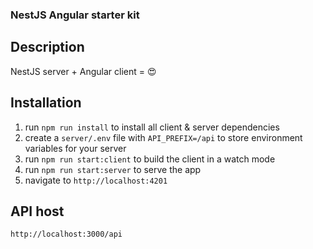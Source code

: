 ### NestJS Angular starter kit

## Description

NestJS server + Angular client = 😍

## Installation

1. run `npm run install` to install all client & server dependencies
2. create a `server/.env` file with `API_PREFIX=/api` to store environment variables for your server
3. run `npm run start:client` to build the client in a watch mode
4. run `npm run start:server` to serve the app
5. navigate to `http://localhost:4201`

## API host

`http://localhost:3000/api`
